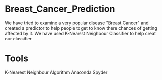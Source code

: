 # Breast_Cancer_Prediction
We have tried to examine a very popular disease "Breast Cancer" and created a predictor to help people to get to know there chances of getting affected by it.
We have used K-Nearest Neighbour Classifier to help creat our classifier.

# Tools
K-Nearest Neighbour Algorithm 
Anaconda Spyder


